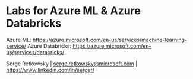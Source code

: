 # Labs for Azure ML & Azure Databricks

Azure ML: https://azure.microsoft.com/en-us/services/machine-learning-service/
Azure Databricks: https://azure.microsoft.com/en-us/services/databricks/

Serge Retkowsky | serge.retkowsky@microsoft.com | https://www.linkedin.com/in/serger/
